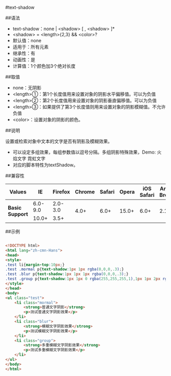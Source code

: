 #text-shadow

##语法

- text-shadow：none | &lt;shadow&gt; [ , &lt;shadow&gt; ]*
- &lt;shadow&gt; = &lt;length&gt;{2,3} && &lt;color&gt;?
- 默认值：none
- 适用于：所有元素
- 继承性：有
- 动画性：是
- 计算值：1个颜色加3个绝对长度


##取值

- none：无阴影
- &lt;length&gt;①：第1个长度值用来设置对象的阴影水平偏移值。可以为负值
- &lt;length&gt;②：第2个长度值用来设置对象的阴影垂直偏移值。可以为负值
- &lt;length&gt;③：如果提供了第3个长度值则用来设置对象的阴影模糊值。不允许负值
- &lt;color&gt;：设置对象的阴影的颜色。


##说明

设置或检索对象中文本的文字是否有阴影及模糊效果。

- 可以设定多组效果，每组参数值以逗号分隔。多组阴影特殊效果，Demo: 火焰文字 霓虹文字
- 对应的脚本特性为textShadow。


##兼容性


<table class="compatible">
<thead>
	<tr>
		<th>Values</th>
		<th>IE</th>
		<th>Firefox</th>
		<th>Chrome</th>
		<th>Safari</th>
		<th>Opera</th>
		<th>iOS Safari</th>
		<th>Android Browser</th>
		<th>Android Chrome</th>
	</tr>
</thead>
<tbody>
	<tr>
		<td rowspan="2"><strong>Basic Support</strong></td>
		<td class="unsupport">6.0-9.0</td>
		<td class="unsupport">2.0-3.0</td>
		<td class="support" rowspan="2">4.0+</td>
		<td class="support" rowspan="2">6.0+</td>
		<td class="support" rowspan="2">15.0+</td>
		<td class="support" rowspan="2">6.0+</td>
		<td class="support" rowspan="2">2.1+</td>
		<td class="support" rowspan="2">18.0+</td>
	</tr>
	<tr>
		<td class="support">10.0+</td>
		<td class="support">3.5+</td>
	</tr>
</tbody>
</table>




##示例

```html

<!DOCTYPE html>
<html lang="zh-cmn-Hans">
<head>
<style>
.test li{margin-top:10px;}
.test .mormal p{text-shadow:1px 1px rgba(0,0,0,.3);}
.test .blur p{text-shadow:1px 1px 1px rgba(0,0,0,.3);}
.test .group p{text-shadow:1px 1px 0 rgba(255,255,255,1),1px 1px 2px rgba(0,85,0,.8);}
</style>
</head>
<body>
<ul class="test">
	<li class="mormal">
		<strong>普通文字阴影</strong>
		<p>测试普通文字阴影效果</p>
	</li>
	<li class="blur">
		<strong>模糊文字阴影效果</strong>
		<p>测试模糊文字阴影效果</p>
	</li>
	<li class="group">
		<strong>多重模糊文字阴影效果</strong>
		<p>测试多重模糊文字阴影效果</p>
	</li>
</ul>
</body>
</html>

```

